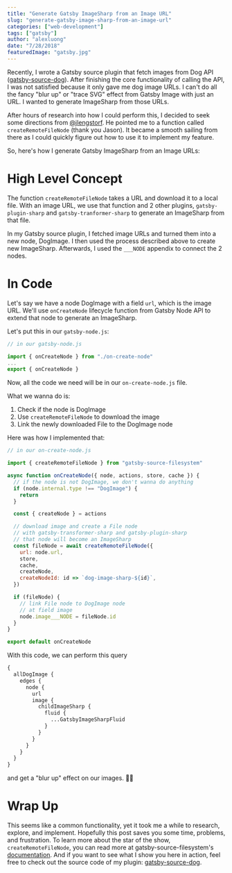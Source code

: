 ```yaml
---
title: "Generate Gatsby ImageSharp from an Image URL"
slug: "generate-gatsby-image-sharp-from-an-image-url"
categories: ["web-development"]
tags: ["gatsby"]
author: "alexluong"
date: "7/28/2018"
featuredImage: "gatsby.jpg"
---
```


Recently, I wrote a Gatsby source plugin that fetch images from Dog API ([gatsby-source-dog](https://github.com/alexluong/gatsby-source-dog "Gatsby Source Dog plugin")). After finishing the core functionality of calling the API, I was not satisfied because it only gave me dog image URLs. I can't do all the fancy "blur up" or "trace SVG" effect from Gatsby Image with just an URL. I wanted to generate ImageSharp from those URLs.

After hours of research into how I could perform this, I decided to seek some directions from [@jlengstorf](https://twitter.com/jlengstorf "Jason Lengstorf's twitter"). He pointed me to a function called `createRemoteFileNode` (thank you Jason). It became a smooth sailing from there as I could quickly figure out how to use it to implement my feature.

So, here's how I generate Gatsby ImageSharp from an Image URLs:

# High Level Concept

The function `createRemoteFileNode` takes a URL and download it to a local file. With an image URL, we use that function and 2 other plugins, `gatsby-plugin-sharp` and `gatsby-tranformer-sharp` to generate an ImageSharp from that file.

In my Gatsby source plugin, I fetched image URLs and turned them into a new node, DogImage. I then used the process described above to create new ImageSharp. Afterwards, I used the `___NODE` appendix to connect the 2 nodes.

# In Code

Let's say we have a node DogImage with a field `url`, which is the image URL. We'll use `onCreateNode` lifecycle function from Gatsby Node API to extend that node to generate an ImageSharp.

Let's put this in our `gatsby-node.js`:

```js
// in our gatsby-node.js

import { onCreateNode } from "./on-create-node"
...
export { onCreateNode }
```

Now, all the code we need will be in our `on-create-node.js` file.

What we wanna do is:

1. Check if the node is DogImage
2. Use `createRemoteFileNode` to download the image
3. Link the newly downloaded File to the DogImage node

Here was how I implemented that:

```js
// in our on-create-node.js

import { createRemoteFileNode } from "gatsby-source-filesystem"

async function onCreateNode({ node, actions, store, cache }) {
  // if the node is not DogImage, we don't wanna do anything
  if (node.internal.type !== "DogImage") {
    return
  }

  const { createNode } = actions

  // download image and create a File node
  // with gatsby-transformer-sharp and gatsby-plugin-sharp
  // that node will become an ImageSharp
  const fileNode = await createRemoteFileNode({
    url: node.url,
    store,
    cache,
    createNode,
    createNodeId: id => `dog-image-sharp-${id}`,
  })

  if (fileNode) {
    // link File node to DogImage node
    // at field image
    node.image___NODE = fileNode.id
  }
}

export default onCreateNode
```

With this code, we can perform this query

```graphql
{
  allDogImage {
    edges {
      node {
        url
        image {
          childImageSharp {
            fluid {
              ...GatsbyImageSharpFluid
            }
          }
        }
      }
    }
  }
}
```

and get a "blur up" effect on our images. 🎉🎉

# Wrap Up

This seems like a common functionality, yet it took me a while to research, explore, and implement. Hopefully this post saves you some time, problems, and frustration. To learn more about the star of the show, `createRemoteFileNode`, you can read more at gatsby-source-filesystem's [documentation](https://github.com/gatsbyjs/gatsby/blob/master/packages/gatsby-source-filesystem/README.md#createremotefilenode "Gatsby Source Filesystem's documentation"). And if you want to see what I show you here in action, feel free to check out the source code of my plugin: [gatsby-source-dog](https://github.com/alexluong/gatsby-source-dog "Gatsby Source Dog plugin").
